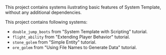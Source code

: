 This project contains systems ilustrating basic features of System Template, without any additional dependencies.

This project contains following systems:
- `double_jump_boots` from "System Template with Scripting" tutorial.
- `flight_ability` from "Extending Player Behavior" tutorial.
- `stone_golem` from "Simple Entity" tutorial.
- `ore_golem` from "Using File Names to Generate Data" tutorial.